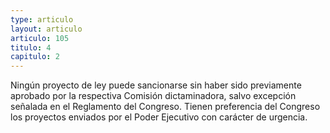```yaml
---
type: articulo
layout: articulo
articulo: 105
titulo: 4
capitulo: 2
---
```

Ningún proyecto de ley puede sancionarse sin haber sido previamente aprobado por la respectiva Comisión dictaminadora, salvo excepción señalada en el Reglamento del Congreso. Tienen preferencia del Congreso los proyectos enviados por el Poder Ejecutivo con carácter de urgencia.